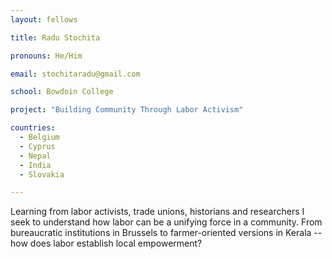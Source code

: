 ```yaml
---
layout: fellows

title: Radu Stochita

pronouns: He/Him

email: stochitaradu@gmail.com

school: Bowdoin College

project: "Building Community Through Labor Activism"

countries:
  - Belgium
  - Cyprus
  - Nepal
  - India
  - Slovakia

---
```


Learning from labor activists, trade unions, historians and researchers I seek to understand how labor can be a unifying force in a community. From bureaucratic institutions in Brussels to farmer-oriented versions in Kerala -- how does labor establish local empowerment?
